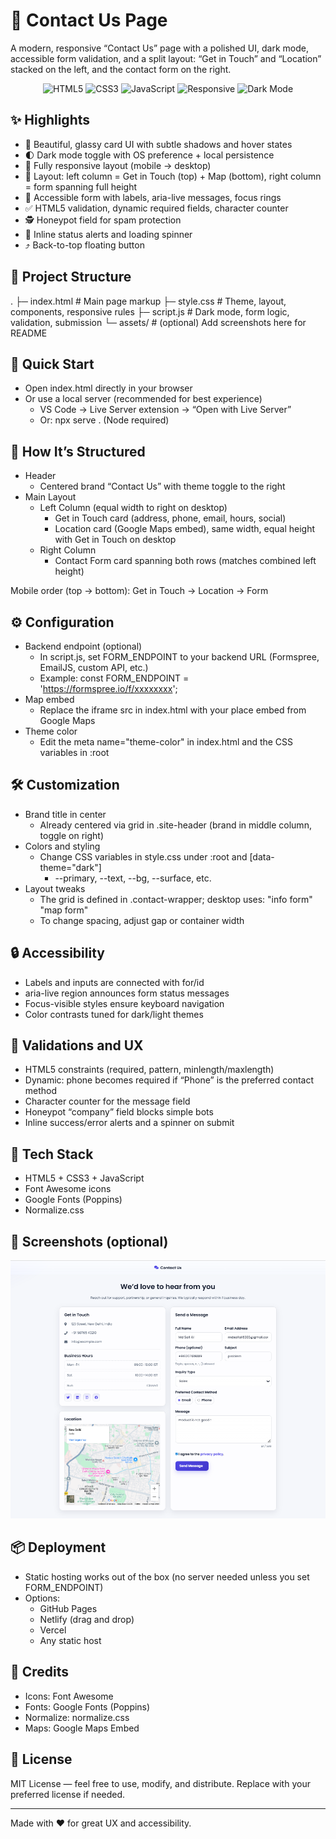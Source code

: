 # 📮 Contact Us Page

A modern, responsive “Contact Us” page with a polished UI, dark mode, accessible form validation, and a split layout: “Get in Touch” and “Location” stacked on the left, and the contact form on the right.

<p align="center">
  <img alt="HTML5" src="https://img.shields.io/badge/HTML5-E44D26?logo=html5&logoColor=white&style=for-the-badge" />
  <img alt="CSS3" src="https://img.shields.io/badge/CSS3-264DE4?logo=css3&logoColor=white&style=for-the-badge" />
  <img alt="JavaScript" src="https://img.shields.io/badge/JavaScript-323330?logo=javascript&logoColor=F7DF1E&style=for-the-badge" />
  <img alt="Responsive" src="https://img.shields.io/badge/Responsive-Yes-22c55e?style=for-the-badge" />
  <img alt="Dark Mode" src="https://img.shields.io/badge/Dark%20Mode-Supported-8b5cf6?style=for-the-badge" />
</p>

## ✨ Highlights

- 🎨 Beautiful, glassy card UI with subtle shadows and hover states
- 🌓 Dark mode toggle with OS preference + local persistence
- 📱 Fully responsive layout (mobile → desktop)
- 🧭 Layout: left column = Get in Touch (top) + Map (bottom), right column = form  spanning full height
- 🧩 Accessible form with labels, aria-live messages, focus rings
- ✅ HTML5 validation, dynamic required fields, character counter
- 🕵️ Honeypot field for spam protection
- 🔔 Inline status alerts and loading spinner
- ⤴️ Back-to-top floating button

## 📁 Project Structure

. ├─ index.html # Main page markup ├─ style.css # Theme, layout, components, responsive rules ├─ script.js # Dark mode, form logic, validation, submission └─ assets/ # (optional) Add screenshots here for README


## 🚀 Quick Start

- Open index.html directly in your browser
- Or use a local server (recommended for best experience)
  - VS Code → Live Server extension → “Open with Live Server”
  - Or: npx serve . (Node required)

## 🧩 How It’s Structured

- Header
  - Centered brand “Contact Us” with theme toggle to the right
- Main Layout
  - Left Column (equal width to right on desktop)
    - Get in Touch card (address, phone, email, hours, social)
    - Location card (Google Maps embed), same width, equal height with Get in Touch on desktop
  - Right Column
    - Contact Form card spanning both rows (matches combined left height)

Mobile order (top → bottom): Get in Touch → Location → Form

## ⚙️ Configuration

- Backend endpoint (optional)
  - In script.js, set FORM_ENDPOINT to your backend URL (Formspree, EmailJS, custom API, etc.)
  - Example:
    const FORM_ENDPOINT = 'https://formspree.io/f/xxxxxxxx';
- Map embed
  - Replace the iframe src in index.html with your place embed from Google Maps
- Theme color
  - Edit the meta name="theme-color" in index.html and the CSS variables in :root

## 🛠️ Customization

- Brand title in center
  - Already centered via grid in .site-header (brand in middle column, toggle on right)
- Colors and styling
  - Change CSS variables in style.css under :root and [data-theme="dark"]
    - --primary, --text, --bg, --surface, etc.
- Layout tweaks
  - The grid is defined in .contact-wrapper; desktop uses:
    "info form"
    "map  form"
  - To change spacing, adjust gap or container width

## 🔒 Accessibility

- Labels and inputs are connected with for/id
- aria-live region announces form status messages
- Focus-visible styles ensure keyboard navigation
- Color contrasts tuned for dark/light themes

## 🧪 Validations and UX

- HTML5 constraints (required, pattern, minlength/maxlength)
- Dynamic: phone becomes required if “Phone” is the preferred contact method
- Character counter for the message field
- Honeypot “company” field blocks simple bots
- Inline success/error alerts and a spinner on submit

## 🧰 Tech Stack

- HTML5 + CSS3 + JavaScript
- Font Awesome icons
- Google Fonts (Poppins)
- Normalize.css

## 📸 Screenshots (optional)
![image](https://github.com/MdSaifAli063/Contact-Us-Page/blob/079dbcc7235fc80e0af0a955931f30e6fb26ca67/Screenshot%202025-09-14%20020123.png)


## 📦 Deployment

- Static hosting works out of the box (no server needed unless you set FORM_ENDPOINT)
- Options:
  - GitHub Pages
  - Netlify (drag and drop)
  - Vercel
  - Any static host

## 🙌 Credits

- Icons: Font Awesome
- Fonts: Google Fonts (Poppins)
- Normalize: normalize.css
- Maps: Google Maps Embed

## 📄 License

MIT License — feel free to use, modify, and distribute. Replace with your preferred license if needed.

---

Made with ❤️ for great UX and accessibility.
